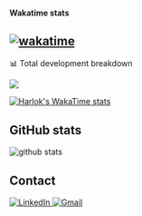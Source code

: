 #### Wakatime stats
[![wakatime](https://wakatime.com/badge/user/bb4fc891-2584-4c92-b50b-7c1c2a21a973.svg)](https://wakatime.com/@bb4fc891-2584-4c92-b50b-7c1c2a21a973)  
---

📊 Total development breakdown

<div>
<img src="https://github-readme-streak-stats.herokuapp.com/?user=alexorbit&theme=flat" />
	
[![Harlok's WakaTime stats](https://github-readme-stats.vercel.app/api/wakatime?username=alexorbit)](https://github.com/anuraghazra/github-readme-stats)

</div>

## GitHub stats
<div>
	
<img src="https://github-profile-trophy.vercel.app/?username=alexorbit&theme=oldie&margin-w=15&margin-h=15&no-bg=true&no-frame=true&margin-w=15&margin-h=15" alt="github stats" /> 
</div>



<!--END_SECTION:waka-->
## Contact
<p>
<a href="https://www.linkedin.com/in/alexorbit">
		<img alt="LinkedIn" src="https://img.shields.io/badge/LinkedIn-0077B5?style=for-the-badge&logo=linkedin&logoColor=white" />
</a>
<a href="mailto:alexorbit@gmail.com">
   <img alt="Gmail" src="https://img.shields.io/badge/Gmail-D14836?style=for-the-badge&logo=gmail&logoColor=white"/>
</a>
</a>
</p>
